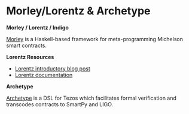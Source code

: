 # Morley/Lorentz & Archetype

**Morley / Lorentz / Indigo**

[Morley](https://hackage.haskell.org/package/morley) is a Haskell-based framework for meta-programming Michelson smart contracts.

**Lorentz Resources**

* [Lorentz introductory blog post](https://serokell.io/blog/lorentz-implementing-smart-contract-edsl-in-haskell)
* [Lorentz documentation](https://gitlab.com/morley-framework/morley/-/tree/1722a7ab667a407ce4ed225bb1e5bce8434bfe77/)

**Archetype**

[Archetype](https://archetype-lang.org) is a DSL for Tezos which facilitates formal verification and transcodes contracts to SmartPy and LIGO.

